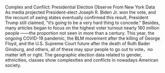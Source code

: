 Complex and Conflict: Presidential Election Observe From New York Data
As media projected President-elect Joseph R. Biden Jr. won the vote, and the recount of swing states eventually confirmed this result, President Trump still claimed, "it‘s going to be a very hard thing to concede." Besides, many articles began to focus on the highest voter turnout nearly 160 million people ——the proportion not seen in more than a century. This year, the ongoing COVID-19 pandemic, the BLM movement after the killing of George Floyd, and the U.S. Supreme Court future after the death of Ruth Bader Ginsburg, and others, all of these may spur people to go out to vote，no matter left or right. The geographic election data related to gender, ethnicities, classes show complexities and conflicts in nowadays American society.
